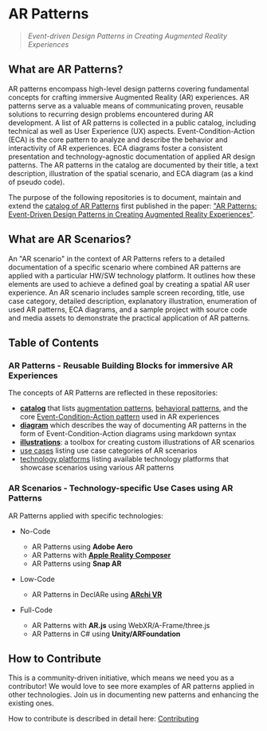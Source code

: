 # AR Patterns

> *Event-driven Design Patterns in Creating Augmented Reality Experiences*

## What are AR Patterns?
AR patterns encompass high-level design patterns covering fundamental concepts for crafting immersive Augmented Reality (AR) experiences. AR patterns serve as a valuable means of communicating proven, reusable solutions to recurring design problems encountered during AR development. A list of AR patterns is collected in a public catalog, including technical as well as User Experience (UX) aspects. Event-Condition-Action (ECA) is the core pattern to analyze and describe the behavior and interactivity of AR experiences. ECA diagrams foster a consistent presentation and technology-agnostic documentation of applied AR design patterns. The AR patterns in the catalog are documented by their title, a text description, illustration of the spatial scenario, and ECA diagram (as a kind of pseudo code). 

The purpose of the following repositories is to document, maintain and extend the [catalog of AR Patterns](https://github.com/ARpatterns/catalog) first published in the paper: ["AR Patterns: Event-Driven Design Patterns in Creating Augmented Reality Experiences"](https://link.springer.com/chapter/10.1007/978-3-031-48495-7_6).

## What are AR Scenarios?
An "AR scenario" in the context of AR Patterns refers to a detailed documentation of a specific scenario where combined AR patterns are applied with a particular HW/SW technology platform. It outlines how these elements are used to achieve a defined goal by creating a spatial AR user experience. An AR scenario includes sample screen recording, title, use case category, detailed description, explanatory illustration, enumeration of used AR patterns, ECA diagrams, and a sample project with source code and media assets to demonstrate the practical application of AR patterns.


## Table of Contents

### AR Patterns - Reusable Building Blocks for immersive AR Experiences
The concepts of AR Patterns are reflected in these repositories:
* [**catalog**](https://github.com/ARpatterns/catalog/) that lists [augmentation patterns](https://github.com/ARpatterns/catalog/#augmentation-patterns), [behavioral patterns](https://github.com/ARpatterns/catalog/#behavioral-patterns), and the core [Event-Condition-Action pattern](https://github.com/ARpatterns/catalog/#event-condition-action-pattern) used in AR experiences
* [**diagram**](https://github.com/ARpatterns/diagram/) which describes the way of documenting AR patterns in the form of Event-Condition-Action diagrams using markdown syntax
* [**illustrations**](https://github.com/ARpatterns/Illustration/): a toolbox for creating custom illustrations of AR scenarios
* [use cases](https://github.com/ARpatterns/catalog/blob/main/usecases.md) listing use case categories of AR scenarios
* [technology platforms](https://github.com/ARpatterns/catalog/blob/main/platforms.md) listing available technology platforms that showcase scenarios using various AR patterns 

<!--* [landingpage](https://github.com/ARpatterns/landingpage/) which is the Web page hosted at [arpatterns.dev](https://arpatterns.dev)  -->

### AR Scenarios - Technology-specific Use Cases using AR Patterns
AR Patterns applied with specific technologies:
* No-Code
  * AR Patterns using **Adobe Aero**
  * AR Patterns with [**Apple Reality Composer**](https://github.com/ARpatterns/AppleRealityComposer/)
  * AR Patterns using **Snap AR**

* Low-Code
  * AR Patterns in DeclARe using [**ARchi VR**](https://github.com/ARpatterns/declare/)
* Full-Code
  * AR Patterns with **AR.js** using WebXR/A-Frame/three.js
  * AR Patterns in C# using **Unity/ARFoundation**

## How to Contribute
This is a community-driven initiative, which means we need you as a contributor! We would love to see more examples of AR patterns applied in other technologies. Join us in documenting new patterns and enhancing the existing ones.

How to contribute is described in detail here: [Contributing](https://github.com/ARpatterns/catalog/blob/main/CONTRIBUTING.md)
